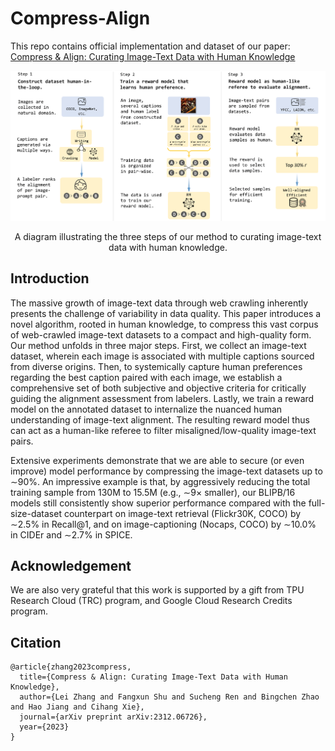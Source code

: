# Compress-Align

This repo contains official implementation and dataset of our paper: [Compress & Align: Curating Image-Text Data with Human Knowledge](https://arxiv.org/abs/2312.06726)

<body>
<p align="center">
  <img src="figs/method.png" width="800">
</p>
<p align="center">
  A diagram illustrating the three steps of our method to curating image-text data with human knowledge.
</p>
</body>

## Introduction

The massive growth of image-text data through web crawling inherently presents the challenge of variability in data quality. This paper introduces a novel algorithm, rooted in human knowledge, to compress this vast corpus
of web-crawled image-text datasets to a compact and high-quality form. Our method unfolds in three major steps. First, we collect an image-text dataset, wherein each image is associated with multiple captions sourced from diverse origins. Then, to systemically capture human preferences regarding the best caption paired with each image, we establish a comprehensive set of both subjective and objective criteria for critically guiding the alignment assessment from labelers. Lastly, we train a reward model on the annotated dataset to internalize the nuanced human understanding of image-text alignment. The resulting reward model thus can act as a human-like referee to filter misaligned/low-quality image-text pairs. 

Extensive experiments demonstrate that we are able to secure (or even improve) model performance by compressing the image-text datasets up to ∼90%. An impressive example is that, by aggressively reducing the total training sample from 130M to 15.5M (e.g., ∼9× smaller), our BLIPB/16 models still consistently show superior performance compared with the full-size-dataset counterpart on image-text retrieval (Flickr30K, COCO) by ∼2.5% in Recall@1, and on image-captioning (Nocaps, COCO) by ∼10.0% in CIDEr and ∼2.7% in SPICE.

## Acknowledgement

We are also very grateful that this work is supported by a gift from TPU Research Cloud (TRC) program, and Google Cloud Research Credits program.

## Citation

```
@article{zhang2023compress,
  title={Compress & Align: Curating Image-Text Data with Human Knowledge},
  author={Lei Zhang and Fangxun Shu and Sucheng Ren and Bingchen Zhao and Hao Jiang and Cihang Xie},
  journal={arXiv preprint arXiv:2312.06726},
  year={2023}
}
```
